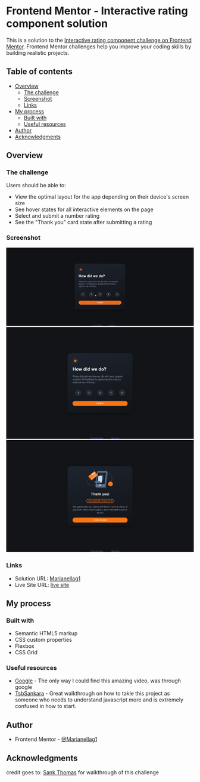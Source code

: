 # Frontend Mentor - Interactive rating component solution

This is a solution to the [Interactive rating component challenge on Frontend Mentor](https://www.frontendmentor.io/challenges/interactive-rating-component-koxpeBUmI). Frontend Mentor challenges help you improve your coding skills by building realistic projects. 

## Table of contents

- [Overview](#overview)
  - [The challenge](#the-challenge)
  - [Screenshot](#screenshot)
  - [Links](#links)
- [My process](#my-process)
  - [Built with](#built-with)
  - [Useful resources](#useful-resources)
- [Author](#author)
- [Acknowledgments](#acknowledgments)

## Overview

### The challenge

Users should be able to:

- View the optimal layout for the app depending on their device's screen size
- See hover states for all interactive elements on the page
- Select and submit a number rating
- See the "Thank you" card state after submitting a rating

### Screenshot

![](./images/rate-video.gif)
![](./images/rename1.png)
![](./images/rename2.png)


### Links

- Solution URL: [Marianellag1](https://github.com/Marianellag1/fuzzy-octo-rate)
- Live Site URL: [live site](https://marianellag1.github.io/fuzzy-octo-rate/)

## My process

### Built with

- Semantic HTML5 markup
- CSS custom properties
- Flexbox
- CSS Grid


### Useful resources

- [Google](https://www.google.com) - The only way I could find this amazing video, was through google
- [TsbSankara](https://www.youtube.com/watch?v=cQnUopEeZgw&t=1610s) - Great walkthrough on how to takle this project as someone who needs to understand javascript more and is extremely confused in how to start.

## Author

- Frontend Mentor - [@Marianellag1](https://www.frontendmentor.io/profile/Marianellag1)

## Acknowledgments

credit goes to: [Sank Thomas](https://github.com/SankThomas) for walkthrough of this challenge